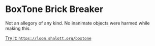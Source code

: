 # BoxTone Brick Breaker

Not an allegory of any kind. No inanimate objects were harmed
while making this.

[Try it: `https://loom.shalott.org/boxtone`](http://loom.shalott.org/boxtone)

